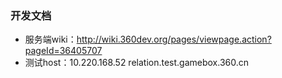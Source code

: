 ### 开发文档
- 服务端wiki：http://wiki.360dev.org/pages/viewpage.action?pageId=36405707
- 测试host：10.220.168.52 relation.test.gamebox.360.cn